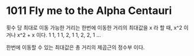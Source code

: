 # 1011 Fly me to the Alpha Centauri


횟수 당 최대로 이동 가능한 거리는 한번에 이동한 거리의 최대값을 x 라 할 때, x^2 이거나 x^2 + x 이다. 
1
1, 1
1, 2, 1
1, 2, 2, 1
...

한번에 이동할 수 있는 최대값은 총 거리의 제곱근의 정수부 이다.

